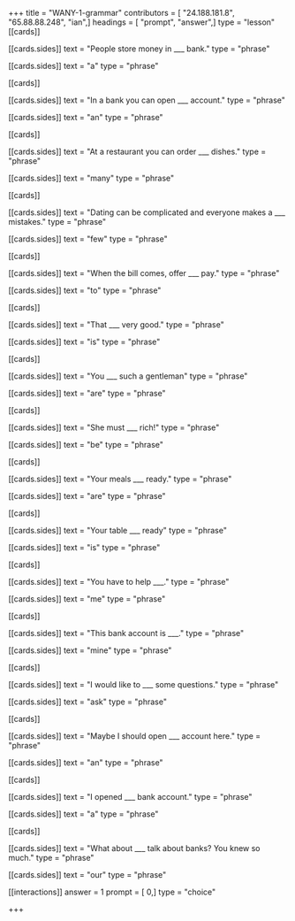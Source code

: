 +++
title = "WANY-1-grammar"
contributors = [ "24.188.181.8", "65.88.88.248", "ian",]
headings = [ "prompt", "answer",]
type = "lesson"
[[cards]]

[[cards.sides]]
text = "People store money in ___ bank."
type = "phrase"

[[cards.sides]]
text = "a"
type = "phrase"

[[cards]]

[[cards.sides]]
text = "In a bank you can open ___ account."
type = "phrase"

[[cards.sides]]
text = "an"
type = "phrase"

[[cards]]

[[cards.sides]]
text = "At a restaurant you can order ___ dishes."
type = "phrase"

[[cards.sides]]
text = "many"
type = "phrase"

[[cards]]

[[cards.sides]]
text = "Dating can be complicated and everyone makes a ___ mistakes."
type = "phrase"

[[cards.sides]]
text = "few"
type = "phrase"

[[cards]]

[[cards.sides]]
text = "When the bill comes, offer ___ pay."
type = "phrase"

[[cards.sides]]
text = "to"
type = "phrase"

[[cards]]

[[cards.sides]]
text = "That ___ very good."
type = "phrase"

[[cards.sides]]
text = "is"
type = "phrase"

[[cards]]

[[cards.sides]]
text = "You ___ such a gentleman"
type = "phrase"

[[cards.sides]]
text = "are"
type = "phrase"

[[cards]]

[[cards.sides]]
text = "She must ___ rich!"
type = "phrase"

[[cards.sides]]
text = "be"
type = "phrase"

[[cards]]

[[cards.sides]]
text = "Your meals ___ ready."
type = "phrase"

[[cards.sides]]
text = "are"
type = "phrase"

[[cards]]

[[cards.sides]]
text = "Your table ___ ready"
type = "phrase"

[[cards.sides]]
text = "is"
type = "phrase"

[[cards]]

[[cards.sides]]
text = "You have to help ___."
type = "phrase"

[[cards.sides]]
text = "me"
type = "phrase"

[[cards]]

[[cards.sides]]
text = "This bank account is ___."
type = "phrase"

[[cards.sides]]
text = "mine"
type = "phrase"

[[cards]]

[[cards.sides]]
text = "I would like to ___ some questions."
type = "phrase"

[[cards.sides]]
text = "ask"
type = "phrase"

[[cards]]

[[cards.sides]]
text = "Maybe I should open ___ account here."
type = "phrase"

[[cards.sides]]
text = "an"
type = "phrase"

[[cards]]

[[cards.sides]]
text = "I opened ___ bank account."
type = "phrase"

[[cards.sides]]
text = "a"
type = "phrase"

[[cards]]

[[cards.sides]]
text = "What about ___ talk about banks? You knew so much."
type = "phrase"

[[cards.sides]]
text = "our"
type = "phrase"

[[interactions]]
answer = 1
prompt = [ 0,]
type = "choice"

+++
